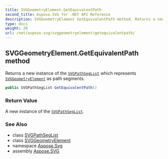 ```yaml
---
title: SVGGeometryElement.GetEquivalentPath
second_title: Aspose.SVG for .NET API Reference
description: SVGGeometryElement GetEquivalentPath method. Returns a new instance of the SVGPathSegList which represents SVGGeometryElement as path segments
type: docs
weight: 20
url: /net/aspose.svg/svggeometryelement/getequivalentpath/
---
```

## SVGGeometryElement.GetEquivalentPath method

Returns a new instance of the [`SVGPathSegList`](../../../aspose.svg.paths/svgpathseglist/) which represents [`SVGGeometryElement`](../) as path segments.

```csharp
public SVGPathSegList GetEquivalentPath()
```

### Return Value

A new instance of the [`SVGPathSegList`](../../../aspose.svg.paths/svgpathseglist/).

### See Also

* class [SVGPathSegList](../../../aspose.svg.paths/svgpathseglist/)
* class [SVGGeometryElement](../)
* namespace [Aspose.Svg](../../../aspose.svg/)
* assembly [Aspose.SVG](../../../)
